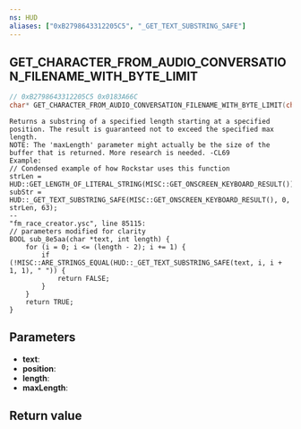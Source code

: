 ```yaml
---
ns: HUD
aliases: ["0xB2798643312205C5", "_GET_TEXT_SUBSTRING_SAFE"]
---
```

## GET_CHARACTER_FROM_AUDIO_CONVERSATION_FILENAME_WITH_BYTE_LIMIT

```c
// 0xB2798643312205C5 0x0183A66C
char* GET_CHARACTER_FROM_AUDIO_CONVERSATION_FILENAME_WITH_BYTE_LIMIT(char* text, int position, int length, int maxLength);
```

```
Returns a substring of a specified length starting at a specified position. The result is guaranteed not to exceed the specified max length.
NOTE: The 'maxLength' parameter might actually be the size of the buffer that is returned. More research is needed. -CL69
Example:
// Condensed example of how Rockstar uses this function
strLen = HUD::GET_LENGTH_OF_LITERAL_STRING(MISC::GET_ONSCREEN_KEYBOARD_RESULT());
subStr = HUD::_GET_TEXT_SUBSTRING_SAFE(MISC::GET_ONSCREEN_KEYBOARD_RESULT(), 0, strLen, 63);
--
"fm_race_creator.ysc", line 85115:
// parameters modified for clarity
BOOL sub_8e5aa(char *text, int length) {
    for (i = 0; i <= (length - 2); i += 1) {
        if (!MISC::ARE_STRINGS_EQUAL(HUD::_GET_TEXT_SUBSTRING_SAFE(text, i, i + 1, 1), " ")) {
            return FALSE;
        }
    }
    return TRUE;
}
```

## Parameters
* **text**: 
* **position**: 
* **length**: 
* **maxLength**: 

## Return value

